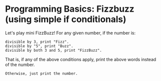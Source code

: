  
# Programming Basics: Fizzbuzz (using simple if conditionals)

Let's play mini FizzBuzz! For any given number, if the number is:

    divisible by 3, print "Fizz".
    divisible by "5", print "Buzz".
    divisible by both 3 and 5, print "FizzBuzz".

That is, if any of the above conditions apply, print the above words instead of the number.

    Otherwise, just print the number.
